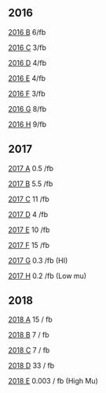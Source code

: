 ## 2016


[2016 B](https://cmsoms.cern.ch/cms/runtimes/analysis?cms_fill_to=5030&cms_fill_from=4879&cms_fill_stableOnly=true") 6/fb 

[2016 C](https://cmsoms.cern.ch/cms/runtimes/analysis?cms_fill_to=5071&cms_fill_from=5038&cms_fill_stableOnly=true") 3/fb

[2016 D](https://cmsoms.cern.ch/cms/runtimes/analysis?cms_fill_to=5095&cms_fill_from=5072&cms_fill_stableOnly=true") 4/fb

[2016 E](https://cmsoms.cern.ch/cms/runtimes/analysis?cms_fill_to=5117&cms_fill_from=5096&cms_fill_stableOnly=true") 4/fb

[2016 F](https://cmsoms.cern.ch/cms/runtimes/analysis?cms_fill_to=5198&cms_fill_from=5134&cms_fill_stableOnly=true") 3/fb

[2016 G](https://cmsoms.cern.ch/cms/runtimes/analysis?cms_fill_to=5303&cms_fill_from=5199&cms_fill_stableOnly=true") 8/fb

[2016 H](https://cmsoms.cern.ch/cms/runtimes/analysis?cms_fill_to=5471&cms_fill_from=5304&cms_fill_stableOnly=true") 9/fb

## 2017

[2017 A](https://cmsoms.cern.ch/cms/runtimes/analysis?cms_fill_to=5838&cms_fill_from=5677&cms_fill_stableOnly=true) 0.5 /fb 

[2017 B](https://cmsoms.cern.ch/cms/runtimes/analysis?cms_fill_to=5960&cms_fill_from=5839&cms_fill_stableOnly=true) 5.5 /fb 

[2017 C](https://cmsoms.cern.ch/cms/runtimes/analysis?cms_fill_to=6147&cms_fill_from=5961&cms_fill_stableOnly=true) 11 /fb 

[2017 D](https://cmsoms.cern.ch/cms/runtimes/analysis?cms_fill_to=6222&cms_fill_from=6148&cms_fill_stableOnly=true) 4 /fb 

[2017 E](https://cmsoms.cern.ch/cms/runtimes/analysis?cms_fill_to=6293&cms_fill_from=6223&cms_fill_stableOnly=true) 10 /fb 

[2017 F](https://cmsoms.cern.ch/cms/runtimes/analysis?cms_fill_to=6371&cms_fill_from=6297&cms_fill_stableOnly=true) 15 /fb 

[2017 G](https://cmsoms.cern.ch/cms/runtimes/analysis?cms_fill_to=6399&cms_fill_from=6372&cms_fill_stableOnly=true) 0.3 /fb  (HI)

[2017 H](https://cmsoms.cern.ch/cms/runtimes/analysis?cms_fill_to=6466&cms_fill_from=6400&cms_fill_stableOnly=true) 0.2 /fb (Low mu)

## 2018

[2018 A](https://cmsoms.cern.ch/cms/runtimes/analysis?cms_fill_to=6733&cms_fill_from=6615&cms_fill_stableOnly=true) 15 / fb 

[2018 B](https://cmsoms.cern.ch/cms/runtimes/analysis?cms_fill_to=6892&cms_fill_from=6734&cms_fill_stableOnly=true) 7 / fb 

[2018 C](https://cmsoms.cern.ch/cms/runtimes/analysis?cms_fill_to=6991&cms_fill_from=6893&cms_fill_stableOnly=true) 7 / fb 

[2018 D](https://cmsoms.cern.ch/cms/runtimes/analysis?cms_fill_to=7349&cms_fill_from=6993&cms_fill_stableOnly=true) 33 / fb 

[2018 E](https://cmsoms.cern.ch/cms/runtimes/analysis?cms_fill_to=7394&cms_fill_from=7351&cms_fill_stableOnly=true) 0.003 / fb  (High Mu)